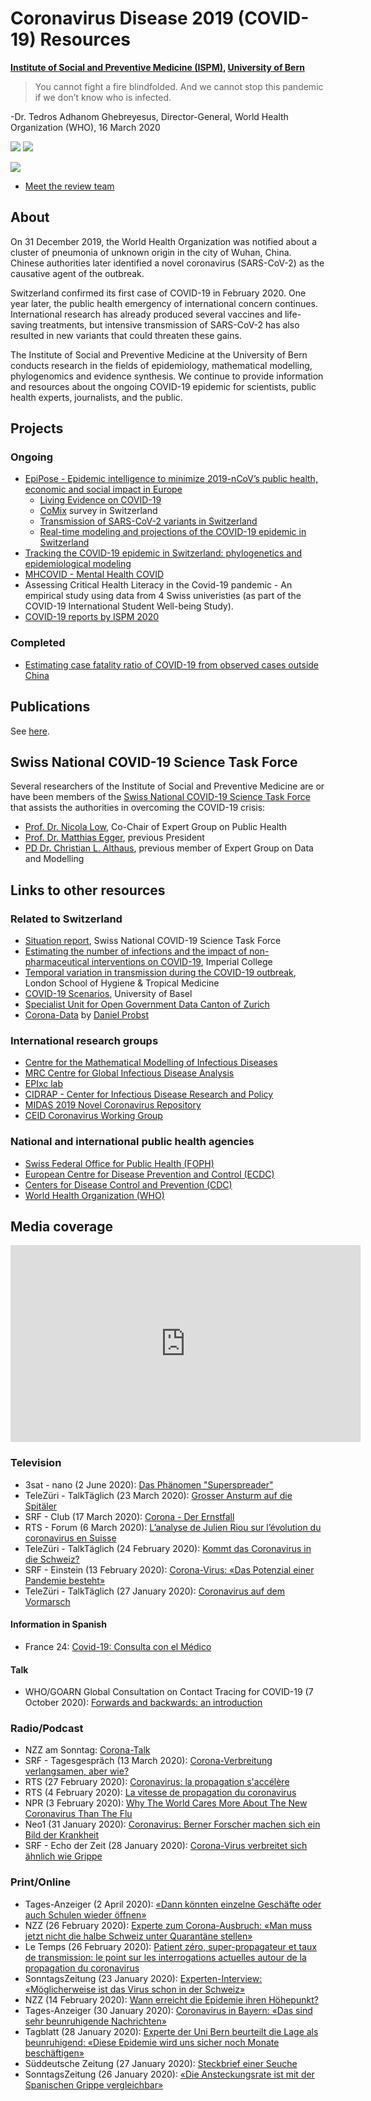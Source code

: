 # Coronavirus Disease 2019 (COVID-19) Resources

**[Institute of Social and Preventive Medicine (ISPM)](https://www.ispm.unibe.ch), [University of Bern](https://www.unibe.ch)**

> You cannot fight a fire blindfolded. And we cannot stop this pandemic if we don’t know who is infected.

-Dr. Tedros Adhanom Ghebreyesus, Director-General, World Health Organization (WHO), 16 March 2020

[![](https://zika.ispm.unibe.ch/COVID19/Logo_COAP.jpg)](https://twitter.com/evidencelive)
[![](https://zika.ispm.unibe.ch/COVID19/DailyImage.png)](https://zika.ispm.unibe.ch/assets/data/pub/search_beta/)

[![](https://zika.ispm.unibe.ch/COVID19/AsymptomaticStatusDailyImage.png)](https://zika.ispm.unibe.ch/COVID19/statusAsymp.html)
* [Meet the review team](reports/crowd/)


## About
On 31 December 2019, the World Health Organization was notified about a cluster of pneumonia of unknown origin in the city of Wuhan, China. Chinese authorities later identified a novel coronavirus (SARS-CoV-2) as the causative agent of the outbreak.

Switzerland confirmed its first case of COVID-19 in February 2020. One year later, the public health emergency of international concern continues. International research has already produced several vaccines and life-saving treatments, but intensive transmission of SARS-CoV-2 has also resulted in new variants that could threaten these gains.

The Institute of Social and Preventive Medicine at the University of Bern conducts research in the fields of epidemiology, mathematical modelling, phylogenomics and evidence synthesis. We continue to provide information and resources about the ongoing COVID-19 epidemic for scientists, public health experts, journalists, and the public.

## Projects
### Ongoing
* [EpiPose -  Epidemic intelligence to minimize 2019-nCoV’s public health, economic and social impact in Europe](https://www.uhasselt.be/epipose)
  + [Living Evidence on COVID-19](living-review/)
  + [CoMix](https://www.uhasselt.be/UH/71795-start/The-CoMix-study) survey in Switzerland
  + [Transmission of SARS-CoV-2 variants in Switzerland](https://ispmbern.github.io/covid-19/variants/)
  + [Real-time modeling and projections of the COVID-19 epidemic in Switzerland](https://ispmbern.github.io/covid-19/swiss-epidemic-model/)
* [Tracking the COVID-19 epidemic in Switzerland: phylogenetics and epidemiological modeling](https://data.snf.ch/covid-19/snsf/196046)
* [MHCOVID - Mental Health COVID](https://mhcovid.ispm.unibe.ch)
* Assessing Critical Health Literacy in the Covid-19 pandemic - An empirical study using data from 4 Swiss univeristies (as part of the COVID-19 International Student Well-being Study).
* [COVID-19 reports by ISPM 2020](reports/)

### Completed
* [Estimating case fatality ratio of COVID-19 from observed cases outside China](https://github.com/calthaus/ncov-cfr)

## Publications

See [here](https://www.ispm.unibe.ch/research/publications/index_eng.html).

## Swiss National COVID-19 Science Task Force
Several researchers of the Institute of Social and Preventive Medicine are or have been members of the [Swiss National COVID-19 Science Task Force](https://sciencetaskforce.ch) that assists the authorities in overcoming the COVID-19 crisis:

* [Prof. Dr. Nicola Low](https://www.ispm.unibe.ch/about_us/staff/low_nicola/index_eng.html), Co-Chair of Expert Group on Public Health
* [Prof. Dr. Matthias Egger](https://www.ispm.unibe.ch/about_us/staff/egger_matthias/index_eng.html), previous President
* [PD Dr. Christian L. Althaus](https://www.ispm.unibe.ch/about_us/staff/althaus_christian/index_eng.html), previous member of Expert Group on Data and Modelling
 
## Links to other resources
### Related to Switzerland
* [Situation report](https://ncs-tf.ch/en/situation-report), Swiss National COVID-19 Science Task Force
* [Estimating the number of infections and the impact of non-pharmaceutical interventions on COVID-19](https://mrc-ide.github.io/covid19estimates/#/details/Switzerland), Imperial College
* [Temporal variation in transmission during the COVID-19 outbreak](https://epiforecasts.io/covid/), London School of Hygiene & Tropical Medicine
* [COVID-19 Scenarios](https://covid19-scenarios.org), University of Basel
* [Specialist Unit for Open Government Data Canton of Zurich](https://github.com/openZH/covid_19)
* [Corona-Data](https://www.corona-data.ch) by [Daniel Probst](https://github.com/daenuprobst/covid19-cases-switzerland)

### International research groups
* [Centre for the Mathematical Modelling of Infectious Diseases](https://cmmid.github.io/topics/covid19/)
* [MRC Centre for Global Infectious Disease Analysis](https://www.imperial.ac.uk/mrc-global-infectious-disease-analysis/covid-19/)
* [EPIxc lab](https://www.epicx-lab.com/covid-19.html)
* [CIDRAP - Center for Infectious Disease Research and Policy](http://www.cidrap.umn.edu/covid-19)
* [MIDAS 2019 Novel Coronavirus Repository](https://github.com/midas-network/COVID-19)
* [CEID Coronavirus Working Group](http://2019-coronavirus-tracker.com/index.html)

### National and international public health agencies
* [Swiss Federal Office for Public Health (FOPH)](https://www.bag.admin.ch/bag/de/home/krankheiten/ausbrueche-epidemien-pandemien/aktuelle-ausbrueche-epidemien/novel-cov.html)
* [European Centre for Disease Prevention and Control (ECDC)](https://www.ecdc.europa.eu/en/novel-coronavirus-china)
* [Centers for Disease Control and Prevention (CDC)](https://www.cdc.gov/coronavirus/2019-nCoV/index.html)
* [World Health Organization (WHO)](https://www.who.int/emergencies/diseases/novel-coronavirus-2019)

## Media coverage

<iframe width="560" height="315" src="https://www.youtube.com/embed/-mCVmOO1g-s" frameborder="0" allow="accelerometer; autoplay; encrypted-media; gyroscope; picture-in-picture" allowfullscreen></iframe>

### Television
* 3sat - nano (2 June 2020): [Das Phänomen "Superspreader"](https://www.3sat.de/wissen/nano/200602-superspreader-100.html)
* TeleZüri - TalkTäglich (23 March 2020): [Grosser Ansturm auf die Spitäler](https://www.telezueri.ch/talktaeglich/grosser-ansturm-auf-die-spitaeler-136820151)
* SRF - Club (17 March 2020): [Corona - Der Ernstfall](https://www.srf.ch/play/tv/club/video/im-club-corona---der-ernstfall?id=411f318d-7528-48f7-bb1d-2c875710f47f)
* RTS - Forum (6 March 2020): [L’analyse de Julien Riou sur l’évolution du coronavirus en Suisse](https://www.rts.ch/play/tv/forum-video/video/lanalyse-de-julien-riou-sur-levolution-du-coronavirus-en-suisse-video?id=11146010)
* TeleZüri - TalkTäglich (24 February 2020): [Kommt das Coronavirus in die Schweiz?](https://www.telezueri.ch/talktaeglich/kommt-das-coronavirus-in-die-schweiz-136362081)
* SRF - Einstein (13 February 2020): [Corona-Virus: «Das Potenzial einer Pandemie besteht»](https://www.srf.ch/kultur/wissen/interview-mit-epidemiologen-corona-virus-das-potenzial-einer-pandemie-besteht?ns_source=mobile&srg_sm_medium=tw)
* TeleZüri - TalkTäglich (27 January 2020): [Coronavirus auf dem Vormarsch](https://www.telezueri.ch/talktaeglich/coronavirus-auf-dem-vormarsch-136226159)

#### Information in Spanish
* France 24: [Covid-19: Consulta con el Médico](https://www.france24.com/es/programas/covid-19-consulta-con-el-médico/)

#### Talk
* WHO/GOARN Global Consultation on Contact Tracing for COVID-19 (7 October 2020): [Forwards and backwards: an introduction](/Forward_backward_WHO_201007.pdf)

### Radio/Podcast
* NZZ am Sonntag: [Corona-Talk](https://nzzas.nzz.ch/notizen/corona-talk-mit-dem-epidemiologen-christian-althaus-ld.1548957)
* SRF - Tagesgespräch (13 March 2020): [Corona-Verbreitung verlangsamen, aber wie?](https://www.srf.ch/sendungen/tagesgespraech/christian-althaus-corona-verbreitung-verlangsamen-aber-wie)
* RTS (27 February 2020): [Coronavirus: la propagation s'accélère](https://www.rts.ch/play/radio/cqfd/audio/coronavirus-la-propagation-saccelere?id=11089420)
* RTS (4 February 2020): [La vitesse de propagation du coronavirus](https://pages.rts.ch/la-1ere/programmes/cqfd/04-02-2020)
* NPR (3 February 2020): [Why The World Cares More About The New Coronavirus Than The Flu](https://www.npr.org/sections/goatsandsoda/2020/02/03/802392420/why-the-response-to-the-new-coronavirus-has-been-so-aggressive?utm_campaign=storyshare&utm_source=twitter.com&utm_medium=social)
* Neo1 (31 January 2020): [Coronavirus: Berner Forscher machen sich ein Bild der Krankheit](https://www.neo1.ch/news/news/newsansicht/datum/2020/02/01/coronavirus-berner-forscher-machen-sich-ein-bild-der-krankheit.html)
* SRF - Echo der Zeit (28 January 2020): [Corona-Virus verbreitet sich ähnlich wie Grippe](https://www.srf.ch/sendungen/echo-der-zeit/trumps-friedensplan-fuer-den-nahen-osten)

### Print/Online
* Tages-Anzeiger (2 April 2020): [«Dann könnten einzelne Geschäfte oder auch Schulen wieder öffnen»](https://www.tagesanzeiger.ch/dann-koennten-einzelne-geschaefte-oder-auch-schulen-wieder-oeffnen-695157613218)
* NZZ (26 February 2020): [Experte zum Corona-Ausbruch: «Man muss jetzt nicht die halbe Schweiz unter Quarantäne stellen»](https://www.nzz.ch/schweiz/experte-zum-corona-ausbruch-man-muss-jetzt-nicht-die-halbe-schweiz-unter-quarantaene-stellen-ld.1542713)
* Le Temps (26 February 2020): [Patient zéro, super-propagateur et taux de transmission: le point sur les interrogations actuelles autour de la propagation du coronavirus](https://www.letemps.ch/sciences/patient-zero-superpropagateur-taux-transmission-point-interrogations-actuelles-autour)
* SonntagsZeitung (23 January 2020): [Experten-Interview: «Möglicherweise ist das Virus schon in der Schweiz»](https://www.tagesanzeiger.ch/sonntagszeitung/moeglicherweise-ist-das-virus-schon-hier/story/15126777)
* NZZ (14 February 2020): [Wann erreicht die Epidemie ihren Höhepunkt?](https://www.nzz.ch/wissenschaft/wann-erreicht-die-epidemie-ihren-hoehepunkt-ld.1540284?reduced=true)
* Tages-Anzeiger (30 January 2020): [Coronavirus in Bayern: «Das sind sehr beunruhigende Nachrichten»](https://www.tagesanzeiger.ch/wissen/sehr-beunruhigend-dass-das-virus-ansteckend-ist-bevor-jemand-erkrankt/story/31870164)
* Tagblatt (28 January 2020): [Experte der Uni Bern beurteilt die Lage als beunruhigend: «Diese Epidemie wird uns sicher noch Monate beschäftigen»](https://www.tagblatt.ch/news-service/leben-wissen/diese-epidemie-wird-uns-sicher-noch-monate-beschaeftigen-ld.1189690?reduced=true)
* Süddeutsche Zeitung (27 January 2020): [Steckbrief einer Seuche](https://www.sueddeutsche.de/wissen/coronavirus-seuche-ansteckung-uebertragung-1.4773253)
* SonntagsZeitung (26 January 2020): [«Die Ansteckungsrate ist mit der Spanischen Grippe vergleichbar»](https://www.tagesanzeiger.ch/sonntagszeitung/das-virus-hat-das-potenzial-eine-pandemie-auszuloesen/story/16000144)
